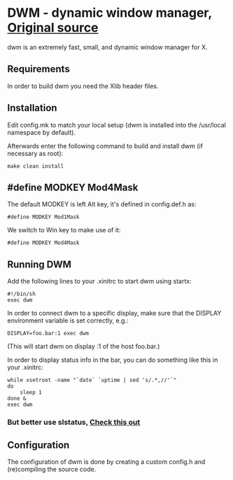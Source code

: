 # DWM - dynamic window manager, [Original source](https://github.com/Digital-Chaos/dwm/tree/freebsd)
dwm is an extremely fast, small, and dynamic window manager for X.


## Requirements
In order to build dwm you need the Xlib header files.


## Installation
Edit config.mk to match your local setup (dwm is installed into
the /usr/local namespace by default).

Afterwards enter the following command to build and install dwm (if
necessary as root):
````
make clean install
````
## #define MODKEY Mod4Mask
The default MODKEY is left Alt key, it's defined in config.def.h as:
````
#define MODKEY Mod1Mask
````
We switch to Win key to make use of it:
````
#define MODKEY Mod4Mask
````
## Running DWM
Add the following lines to your .xinitrc to start dwm using startx:
````
#!/bin/sh
exec dwm
````
In order to connect dwm to a specific display, make sure that
the DISPLAY environment variable is set correctly, e.g.:
````
DISPLAY=foo.bar:1 exec dwm
````
(This will start dwm on display :1 of the host foo.bar.)

In order to display status info in the bar, you can do something
like this in your .xinitrc:
````
while xsetroot -name "`date` `uptime | sed 's/.*,//'`"
do
    sleep 1
done &
exec dwm
````
### But better use slstatus, [Check this out](https://github.com/Frodo-Web/my-configuration/tree/main/freebsd-suckless/slstatus)
## Configuration
The configuration of dwm is done by creating a custom config.h
and (re)compiling the source code.
